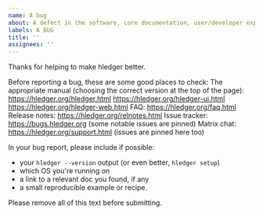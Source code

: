```yaml
---
name: A bug
about: A defect in the software, core documentation, user/developer experience, or project
labels: A BUG
title: ''
assignees: ''
---
```


Thanks for helping to make hledger better.

Before reporting a bug, these are some good places to check:
The appropriate manual (choosing the correct version at the top of the page):
               https://hledger.org/hledger.html
               https://hledger.org/hledger-ui.html
               https://hledger.org/hledger-web.html
FAQ:           https://hledger.org/faq.html
Release notes: https://hledger.org/relnotes.html
Issue tracker: https://bugs.hledger.org         (some notable issues are pinned)
Matrix chat:   https://hledger.org/support.html (issues are pinned here too)

In your bug report, please include if possible:
- your `hledger --version` output (or even better, `hledger setup`)
- which OS you're running on
- a link to a relevant doc you found, if any
- a small reproducible example or recipe.

Please remove all of this text before submitting.

